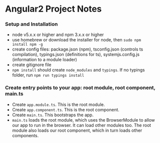 # Angular2 Project Notes

### Setup and Installation

* node v5.x.x or higher and npm 3.x.x or higher
* use homebrew or download the installer for node, then `sudo npm install npm -g`
* create config files: package.json (npm), tsconfig.json (controls ts compilation), typings.json (definitions for ts), systemjs.config.js (information to a module loader)
* create gitignore file
* `npm install` should create `node_modules` and `typings`. If no typings folder, run `npm run typings install`

### Create entry points to your app: root module, root component, main.ts

* Create `app.module.ts`. This is the root module. 
* Create `app.component.ts`. This is the root component.
* Create `main.ts`. This bootstraps the app.
* `main.ts` loads the root module, which uses the BrowserModule to allow our app to run in the browser. It can load other modules too. The root module also loads our root component, which in turn loads other components.


